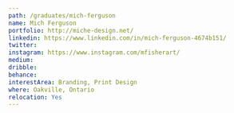 ```yaml
---
path: /graduates/mich-ferguson
name: Mich Ferguson
portfolio: http://miche-design.net/
linkedin: https://www.linkedin.com/in/mich-ferguson-4674b151/
twitter:
instagram: https://www.instagram.com/mfisherart/
medium:
dribble:
behance:
interestArea: Branding, Print Design
where: Oakville, Ontario
relocation: Yes
---
```

